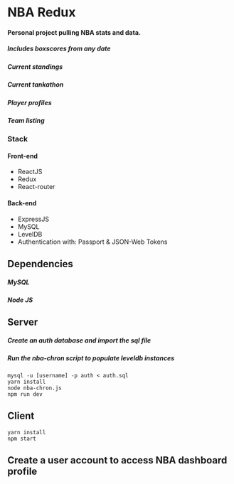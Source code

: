 # NBA Redux

#### Personal project pulling NBA stats and data.

##### Includes boxscores from any date
##### Current standings
##### Current tankathon
##### Player profiles
##### Team listing


### Stack
#### Front-end

- ReactJS
- Redux
- React-router

#### Back-end
- ExpressJS
- MySQL
- LevelDB
- Authentication with: Passport & JSON-Web Tokens


## Dependencies
##### MySQL
##### Node JS

## Server
##### Create an auth database and import the sql file
##### Run the nba-chron script to populate leveldb instances
```
mysql -u [username] -p auth < auth.sql
yarn install
node nba-chron.js
npm run dev
```
## Client
```
yarn install
npm start
```


## Create a user account to access NBA dashboard profile
